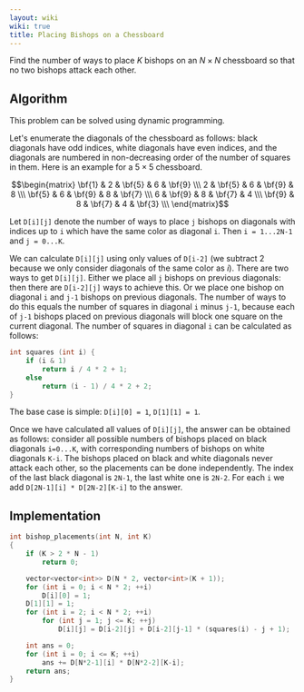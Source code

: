 ```yaml
---
layout: wiki
wiki: true
title: Placing Bishops on a Chessboard
---
```



Find the number of ways to place $K$ bishops on an $N \times N$ chessboard so that no two bishops attack each other.

## Algorithm

This problem can be solved using dynamic programming.

Let's enumerate the diagonals of the chessboard as follows: black diagonals have odd indices, white diagonals have even indices, and the diagonals are numbered in non-decreasing order of the number of squares in them. Here is an example for a $5 \times 5$ chessboard.

$$\begin{matrix}
\bf{1} & 2 & \bf{5} & 6 & \bf{9} \\\
2 & \bf{5} & 6 & \bf{9} & 8 \\\
\bf{5} & 6 & \bf{9} & 8 & \bf{7} \\\
6 & \bf{9} & 8 & \bf{7} & 4 \\\
\bf{9} & 8 & \bf{7} & 4 & \bf{3} \\\
\end{matrix}$$

Let `D[i][j]` denote the number of ways to place `j` bishops on diagonals with indices up to `i` which have the same color as diagonal `i`.
Then `i = 1...2N-1` and `j = 0...K`.

We can calculate `D[i][j]` using only values of `D[i-2]` (we subtract 2 because we only consider diagonals of the same color as $i$).
There are two ways to get `D[i][j]`.
Either we place all `j` bishops on previous diagonals: then there are `D[i-2][j]` ways to achieve this.
Or we place one bishop on diagonal `i` and `j-1` bishops on previous diagonals.
The number of ways to do this equals the number of squares in diagonal `i` minus `j-1`, because each of `j-1` bishops placed on previous diagonals will block one square on the current diagonal.
The number of squares in diagonal `i` can be calculated as follows:

```cpp
int squares (int i) {
    if (i & 1)
        return i / 4 * 2 + 1;
    else
        return (i - 1) / 4 * 2 + 2;
}
```

The base case is simple: `D[i][0] = 1`, `D[1][1] = 1`.

Once we have calculated all values of `D[i][j]`, the answer can be obtained as follows:
consider all possible numbers of bishops placed on black diagonals `i=0...K`, with corresponding numbers of bishops on white diagonals `K-i`.
The bishops placed on black and white diagonals never attack each other, so the placements can be done independently.
The index of the last black diagonal is `2N-1`, the last white one is `2N-2`.
For each `i` we add `D[2N-1][i] * D[2N-2][K-i]` to the answer.

## Implementation

```cpp
int bishop_placements(int N, int K)
{
    if (K > 2 * N - 1)
        return 0;

    vector<vector<int>> D(N * 2, vector<int>(K + 1));
    for (int i = 0; i < N * 2; ++i)
        D[i][0] = 1;
    D[1][1] = 1;
    for (int i = 2; i < N * 2; ++i)
        for (int j = 1; j <= K; ++j)
            D[i][j] = D[i-2][j] + D[i-2][j-1] * (squares(i) - j + 1);

    int ans = 0;
    for (int i = 0; i <= K; ++i)
        ans += D[N*2-1][i] * D[N*2-2][K-i];
    return ans;
}
```

